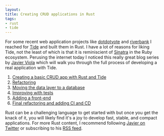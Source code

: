 ```yaml
---
layout:
title: Creating CRUD applications in Rust
tags:
- rust
- tide
---
```


For some recent web application projects like
[dotdotvote](https://github.com/rtyler/dotdotvote) and
[riverbank](https://github.com/delta-incubator/riverbank) I reached for
[Tide](https://github.com/http-rs/tide) and built them in Rust. I have a lot of
reasons for liking Tide, not the least of which is that it is reminiscient of
[Sinatra](http://sinatrarb.com/) in the Ruby ecosystem.  Perusing the internet
today I noticed this really great blog series by [Javier
Viola](https://javierviola.com/) which will walk you through the full process
of developing a real application with Tide.

1. [Creating a basic CRUD app with Rust and Tide](https://javierviola.com/post/lets-create-a-basic-crud-with-rust-using-tide/)
2. [Refactoring](https://javierviola.com/post/basic-crud-with-rust-using-tide-refactoring/)
3. [Moving the data layer to a database](https://javierviola.com/post/03-basic-crud-with-rust-using-tide-move-to-db/)
4. [Improving with tests](https://javierviola.com/post/04-basic-crud-with-rust-using-tide-tests-improvements/)
5. [Adding a front-end](https://javierviola.com/post/05-basic-crud-with-rust-using-tide-front-end-with-tera/)
6. [Final refactoring and adding CI and CD](https://javierviola.com/post/06-basic-crud-with-rust-using-tide-final-refactor-and-complete-ci-cd/)

Rust can be a challenging language to get started with but once you get the
knack of it, you will likely find it's a joy to develop fast, stable, and
compact applications. For more Rust content, I recommend following [Javier on
Twitter](https://twitter.com/pepoviola) or subscribing to his [RSS
feed](https://javierviola.com/index.xml).
